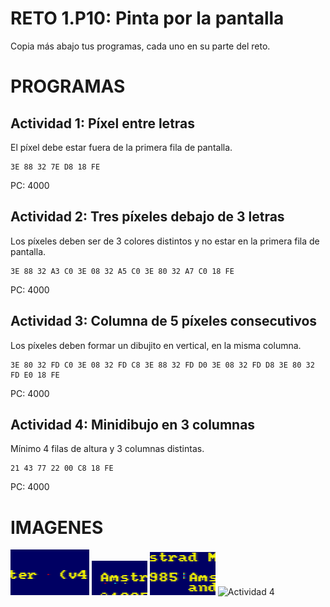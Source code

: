 # RETO 1.P10: Pinta por la pantalla
Copia más abajo tus programas, cada uno en su parte del reto.

# PROGRAMAS

## Actividad 1: Píxel entre letras
El píxel debe estar fuera de la primera fila de pantalla.
```
3E 88 32 7E D8 18 FE
```
PC: 4000

## Actividad 2: Tres píxeles debajo de 3 letras
Los píxeles deben ser de 3 colores distintos y no estar en la primera fila de pantalla.
```
3E 88 32 A3 C0 3E 08 32 A5 C0 3E 80 32 A7 C0 18 FE
```
PC: 4000

## Actividad 3: Columna de 5 píxeles consecutivos
Los píxeles deben formar un dibujito en vertical, en la misma columna.
```
3E 80 32 FD C0 3E 08 32 FD C8 3E 88 32 FD D0 3E 08 32 FD D8 3E 80 32 FD E0 18 FE
```
PC: 4000

## Actividad 4: Minidibujo en 3 columnas
Mínimo 4 filas de altura y 3 columnas distintas.
```
21 43 77 22 00 C8 18 FE
```
PC: 4000

# IMAGENES
![Actividad 1](imagen1.png)
![Actividad 2](imagen2.png)
![Actividad 3](imagen3.png)
![Actividad 4](/tuimagen4.png)
